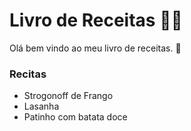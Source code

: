 # Livro de Receitas :man_cook:

Olá bem vindo ao meu livro de receitas. :stew:

### Recitas

* Strogonoff de Frango
* Lasanha
* Patinho com batata doce